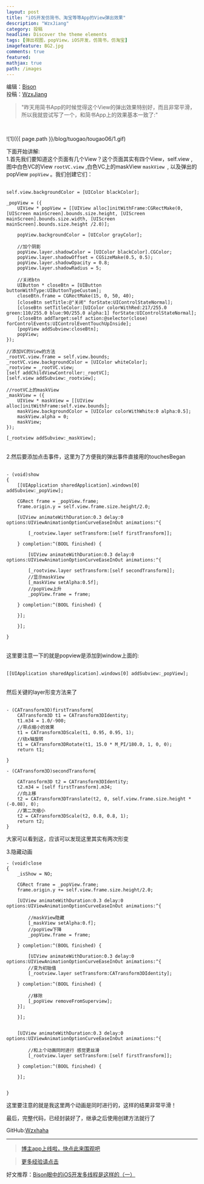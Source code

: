 ```yaml
---
layout: post
title: "iOS开发仿简书、淘宝等等App的View弹出效果"
description: "WzxJiang"
category: 投稿
headline: Discover the theme elements
tags: [弹出视图，popView，iOS开发，仿简书，仿淘宝]
imagefeature: BG2.jpg
comments: true
featured: 
mathjax: true
path: /images
---
```

编辑：[Bison](http://allluckly.cn/)<br>
投稿：[WzxJiang](http://www.jianshu.com/p/a697d2a38b3c)<br>

>&quot;昨天用简书App的时候觉得这个View的弹出效果特别好，而且非常平滑，所以我就尝试写了一个，和简书App上的效果基本一致了:&quot;

<br>

![1]({{ page.path }}/blog/tuogao/tougao06/1.gif)<br>


下面开始讲解:<br>
1.首先我们要知道这个页面有几个View？这个页面其实有四个View，self.view , 图中白色VC的View  `rootVC.view` ,白色VC上的maskView `maskView `, 以及弹出的popView `popView` 。我们创建它们：<br>
<br>

```
self.view.backgroundColor = [UIColor blackColor];

_popView = ({
    UIView * popView = [[UIView alloc]initWithFrame:CGRectMake(0, [UIScreen mainScreen].bounds.size.height, [UIScreen mainScreen].bounds.size.width, [UIScreen mainScreen].bounds.size.height /2.0)];

    popView.backgroundColor = [UIColor grayColor];

    //加个阴影
    popView.layer.shadowColor = [UIColor blackColor].CGColor;
    popView.layer.shadowOffset = CGSizeMake(0.5, 0.5);
    popView.layer.shadowOpacity = 0.8;
    popView.layer.shadowRadius = 5;

    //关闭btn
    UIButton * closeBtn = [UIButton buttonWithType:UIButtonTypeCustom];
    closeBtn.frame = CGRectMake(15, 0, 50, 40);
    [closeBtn setTitle:@"关闭" forState:UIControlStateNormal];
    [closeBtn setTitleColor:[UIColor colorWithRed:217/255.0 green:110/255.0 blue:90/255.0 alpha:1] forState:UIControlStateNormal];
    [closeBtn addTarget:self action:@selector(close) forControlEvents:UIControlEventTouchUpInside];
    [popView addSubview:closeBtn];
    popView;
});    

//添加VC的View的方法
_rootVC.view.frame = self.view.bounds;
_rootVC.view.backgroundColor = [UIColor whiteColor];
_rootview = _rootVC.view;
[self addChildViewController:_rootVC];
[self.view addSubview:_rootview];

//rootVC上的maskView
_maskView = ({
    UIView * maskView = [[UIView alloc]initWithFrame:self.view.bounds];
    maskView.backgroundColor = [UIColor colorWithWhite:0 alpha:0.5];
    maskView.alpha = 0;
    maskView;
});

[_rootview addSubview:_maskView];

```
<br>
2.然后要添加点击事件，这里为了方便我的弹出事件直接用的touchesBegan<br>
<br>

```
- (void)show
{
    [[UIApplication sharedApplication].windows[0] addSubview:_popView];

    CGRect frame = _popView.frame;
    frame.origin.y = self.view.frame.size.height/2.0;

    [UIView animateWithDuration:0.3 delay:0 options:UIViewAnimationOptionCurveEaseInOut animations:^{

        [_rootview.layer setTransform:[self firstTransform]];

    } completion:^(BOOL finished) {

        [UIView animateWithDuration:0.3 delay:0 options:UIViewAnimationOptionCurveEaseInOut animations:^{

        [_rootview.layer setTransform:[self secondTransform]];
        //显示maskView
        [_maskView setAlpha:0.5f];
        //popView上升
        _popView.frame = frame;

    } completion:^(BOOL finished) {

    }];

    }];

}
```
<br>
这里要注意一下的就是popview是添加到window上面的:<br>
<br>

```
[[UIApplication sharedApplication].windows[0] addSubview:_popView];
```

<br>
然后关键的layer形变方法来了<br>
<br>

```
- (CATransform3D)firstTransform{
    CATransform3D t1 = CATransform3DIdentity;
    t1.m34 = 1.0/-900;
    //带点缩小的效果
    t1 = CATransform3DScale(t1, 0.95, 0.95, 1);
    //绕x轴旋转
    t1 = CATransform3DRotate(t1, 15.0 * M_PI/180.0, 1, 0, 0);
    return t1;

}

- (CATransform3D)secondTransform{

    CATransform3D t2 = CATransform3DIdentity;
    t2.m34 = [self firstTransform].m34;
    //向上移
    t2 = CATransform3DTranslate(t2, 0, self.view.frame.size.height * (-0.08), 0);
    //第二次缩小
    t2 = CATransform3DScale(t2, 0.8, 0.8, 1);
    return t2;
}

```

大家可以看到这，应该可以发现这里其实有两次形变<br>

3.隐藏动画<br>

```
- (void)close
{
    _isShow = NO;

    CGRect frame = _popView.frame;
    frame.origin.y += self.view.frame.size.height/2.0;

    [UIView animateWithDuration:0.3 delay:0 options:UIViewAnimationOptionCurveEaseInOut animations:^{

        //maskView隐藏
        [_maskView setAlpha:0.f];
        //popView下降
        _popView.frame = frame;

    } completion:^(BOOL finished) {

        [UIView animateWithDuration:0.3 delay:0 options:UIViewAnimationOptionCurveEaseInOut animations:^{
        //变为初始值
        [_rootview.layer setTransform:CATransform3DIdentity];

    } completion:^(BOOL finished) {

        //移除
        [_popView removeFromSuperview];
    }];

    }];


    [UIView animateWithDuration:0.3 delay:0 options:UIViewAnimationOptionCurveEaseInOut animations:^{

        //和上个动画同时进行 感觉更丝滑
        [_rootview.layer setTransform:[self firstTransform]];

    } completion:^(BOOL finished) {

    }];


}

```
这里要注意的就是我这里两个动画是同时进行的，这样的结果非常平滑！<br>

最后，完整代码，已经封装好了，继承之后使用创建方法就行了<br>

GitHub:[Wzxhaha](https://github.com/Wzxhaha/WZXJianShuPopDemo)<br>


----------------------------------------------------------

> [博主app上线啦，快点此来围观吧](https://itunes.apple.com/us/app/it-blog-zi-xueios-kai-fa-jin/id1067787090?l=zh&ls=1&mt=8)<br>

> [更多经验请点击](http://allluckly.cn/)<br>

好文推荐：[Bison眼中的iOS开发多线程是这样的（一）](http://allluckly.cn/多线程/duoxiancheng01)<br>







